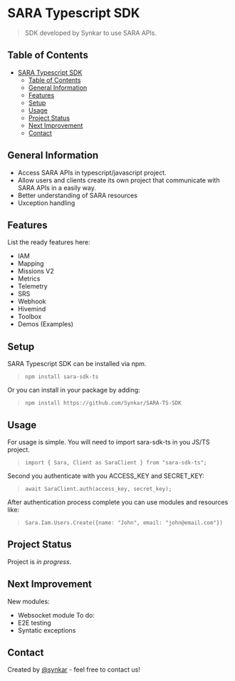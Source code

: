 # SARA Typescript SDK
> SDK developed by Synkar to use SARA APIs.

## Table of Contents
- [SARA Typescript SDK](#sara-typescript-sdk)
	- [Table of Contents](#table-of-contents)
	- [General Information](#general-information)
	- [Features](#features)
	- [Setup](#setup)
	- [Usage](#usage)
	- [Project Status](#project-status)
	- [Next Improvement](#next-improvement)
	- [Contact](#contact)
<!-- * [License](#license) -->


## General Information
- Access SARA APIs in typescript/javascript project.
- Allow users and clients create its own project that communicate with SARA APIs in a easily way.
- Better understanding of SARA resources
- Uxception handling
<!-- You don't have to answer all the questions - just the ones relevant to your project. -->


## Features
List the ready features here:
- IAM
- Mapping
- Missions V2
- Metrics
- Telemetry
- SRS
- Webhook
- Hivemind
- Toolbox
- Demos (Examples)


## Setup
SARA Typescript SDK can be installed via npm.

> `npm install sara-sdk-ts`

Or you can install in your package by adding:
> `npm install https://github.com/Synkar/SARA-TS-SDK`


## Usage
For usage is simple. You will need to import sara-sdk-ts in you JS/TS project.

> `import { Sara, Client as SaraClient } from "sara-sdk-ts";`

Second you authenticate with you ACCESS_KEY and SECRET_KEY:

> `await SaraClient.auth(access_key, secret_key);`

After authentication process complete you can use modules and resources like:

> `Sara.Iam.Users.Create({name: "John", email: "john@email.com"})`


## Project Status
Project is _in progress_.


## Next Improvement

New modules:
- Websocket module
To do:
- E2E testing
- Syntatic exceptions


## Contact
Created by [@synkar](https://www.synkar.com/) - feel free to contact us!


<!-- Optional -->
<!-- ## License -->
<!-- This project is open source and available under the [... License](). -->

<!-- You don't have to include all sections - just the one's relevant to your project -->

